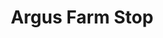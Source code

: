 ---
title: "Argus Farm Stop"
url: /ann-arbor/argus-farm-stop-west-liberty-street/
shop: Hofladen
---